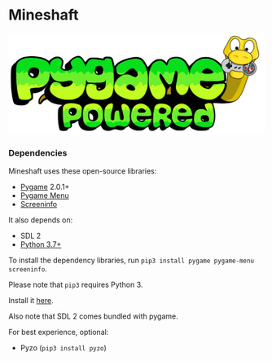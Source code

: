 # Mineshaft

![[Pygame Powered!](https://pygame.org)](https://github.com/pygame/pygame/blob/main/docs/pygame_powered.png) 

### Dependencies
Mineshaft uses these open-source libraries:
- [Pygame](https://github.com/pygame/pygame) 2.0.1+
- [Pygame Menu](https://pypi.org/project/pygame-menu)
- [Screeninfo](https://pypi.org/project/screeninfo)



It also depends on:
- SDL 2
- [Python 3.7+](https://python.org)



To install the dependency libraries, run `pip3 install pygame pygame-menu screeninfo`.



Please note that `pip3` requires Python 3. 



Install it [here](https://python.org).



Also note that SDL 2 comes bundled with pygame.

For best experience, optional:
- Pyzo (`pip3 install pyzo`)
 
